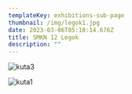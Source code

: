 ```yaml
---
templateKey: exhibitions-sub-page
thumbnail: /img/legok1.jpg
date: 2023-03-06T05:10:14.676Z
title: SMKN 12 Legok
description: ""
---
```

![kuta3](/img/legok2.jpg)

![kuta1](/img/legok3.jpg)

